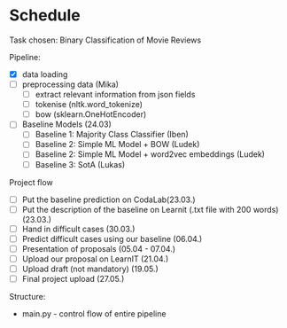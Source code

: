 # Schedule

Task chosen: Binary Classification of Movie Reviews

Pipeline:
- [x] data loading 
- [ ] preprocessing data (Mika)
  - [ ] extract relevant information from json fields
  - [ ] tokenise (nltk.word_tokenize)
  - [ ] bow (sklearn.OneHotEncoder)

- [ ] Baseline Models (24.03)
  - [ ] Baseline 1: Majority Class Classifier (Iben)
  - [ ] Baseline 2: Simple ML Model + BOW (Ludek)
  - [ ] Baseline 2: Simple ML Model + word2vec embeddings 
        (Ludek)
  - [ ] Baseline 3: SotA (Lukas)

Project flow
- [ ] Put the baseline prediction on CodaLab(23.03.)
- [ ] Put the description of the baseline on Learnit (.txt file with 200 words) (23.03.)
- [ ] Hand in difficult cases (30.03.)
- [ ] Predict difficult cases using our baseline (06.04.)
- [ ] Presentation of proposals (05.04 - 07.04.)
- [ ] Upload our proposal on LearnIT (21.04.)
- [ ] Upload draft (not mandatory) (19.05.)
- [ ] Final project upload (27.05.)

Structure:
- main.py - control flow of entire pipeline
